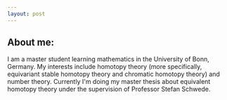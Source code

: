 ```yaml
---
layout: post
---
```


## About me:

I am a master student learning mathematics in the University of Bonn, Germany. My interests include homotopy theory (more specifically, equivariant stable homotopy theory and chromatic homotopy theory) and number theory. Currently I'm doing my master thesis about equivalent homotopy theory under the supervision of Professor Stefan Schwede.

